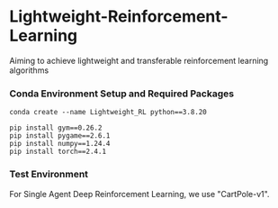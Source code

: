 # Lightweight-Reinforcement-Learning
Aiming to achieve lightweight and transferable reinforcement learning algorithms

### Conda Environment Setup and Required Packages

```shell
conda create --name Lightweight_RL python==3.8.20
```

```shell
pip install gym==0.26.2
pip install pygame==2.6.1
pip install numpy==1.24.4
pip install torch==2.4.1
```

### Test Environment

For Single Agent Deep Reinforcement Learning, we use "CartPole-v1".
